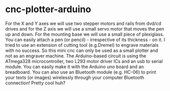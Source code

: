 # cnc-plotter-arduino
For the X and Y axes we will use two stepper motors and rails from dvd/cd drives and for the Z axis we will use a small servo motor that moves the pen up and down. For the mounting base we will use a small piece of plexiglass.  You can easily attach a pen (or pencil) - irrespective of its thickness - on it. I tried to use an extension of cutting tool (e.g.Dremel) to engrave materials with no success. So this mini cnc can only be used as a small plotter and not as an engraver machine.  The Arduino-based circuit is using the ATmega328 microcontroller, two L293 motor driver ICs and an usb to serial module. You can easily make it with the Arduino uno board and an breadboard.  You can also use an Bluetooth module (e.g. HC-06) to print your texts (or images) wirelessly through your computer Bluetooth connection! Pretty cool huh?
